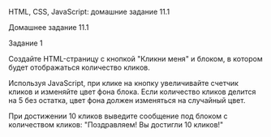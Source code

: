 HTML, CSS, JavaScript: домашние задание 11.1

Домашнее задание 11.1

Задание 1

Создайте HTML-страницу с кнопкой "Кликни меня" и блоком, в котором будет отображаться количество кликов.

Используя JavaScript, при клике на кнопку увеличивайте счетчик кликов и изменяйте цвет фона блока. 
Если количество кликов делится на 5 без остатка, цвет фона должен изменяться на случайный цвет.

При достижении 10 кликов выведите сообщение под блоком с количеством кликов: "Поздравляем! Вы достигли 10 кликов!"
